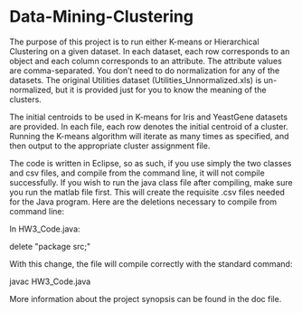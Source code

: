 # Data-Mining-Clustering

The purpose of this project is to run either K-means or Hierarchical Clustering on a given dataset. In each dataset, each row corresponds to an object and each column corresponds to an attribute. The attribute values are comma-separated. You don’t need to do normalization for any of the datasets. The original Utilities dataset (Utilities_Unnormalized.xls) is un-normalized, but it is provided just for you to know the meaning of the clusters.

The initial centroids to be used in K-means for Iris and YeastGene datasets are provided. In each file, each row denotes the initial centroid of a cluster. Running the K-means algorithm will iterate as many times as specified, and then output to the appropriate cluster assignment file.


The code is written in Eclipse, so as such, if you use simply the two classes and csv files, and compile from the command line, it will not compile successfully. If you wish to run the java class file after compiling, make sure you run the matlab file first. This will create the requisite .csv files needed for the Java program. Here are the deletions necessary to compile from command line:

In HW3_Code.java:

delete "package src;"

With this change, the file will compile correctly with the standard command:

javac HW3_Code.java


More information about the project synopsis can be found in the doc file.

